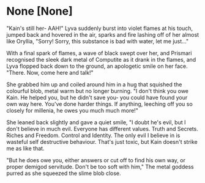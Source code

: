 # None [None]
"Kain's still her- AAH!" Lyva suddenly burst into violet flames at his touch, jumped back and hovered in the air, sparks and fire lashing off of her almost like Oryllia, "Sorry! Sorry, this substance is bad with water, let me just..."     

With a final spark of flames, a wave of black swept over her, and Prismari recognised the sleek dark metal of Computite as it drank in the flames, and Lyva flopped back down to the ground, an apologetic smile on her face. "There. Now, come here and talk!"    

She grabbed him up and coiled around him in a hug that squished the colourful blob, metal warm but no longer burning. "I don't think you owe Kain. He helped you, but he didn't save you- you could have found your own way here. You've done harder things. If anything, leeching off you so closely for millenia, he owes you much much more!"     

She leaned back slightly and gave a quiet smile, "I doubt he's evil, but I don't believe in much evil. Everyone has different values. Truth and Secrets. Riches and Freedom. Control and Identity. The only evil I believe in is wasteful self destructive behaviour. That's just toxic, but Kain doesn't strike me as like that. 

"But he does owe you, either answers or cut off to find his own way, or proper demigod servitude. Don't be too soft with him," The metal goddess purred as she squeezed the slime blob close.
